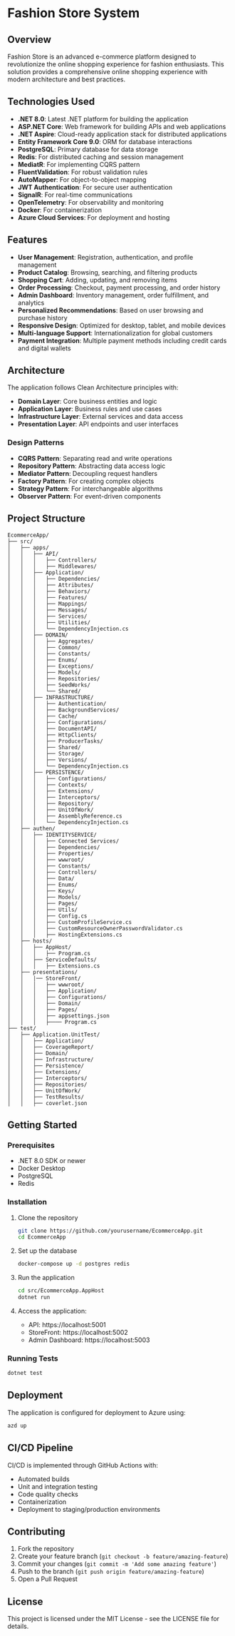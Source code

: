 ﻿# Fashion Store System

## Overview

Fashion Store is an advanced e-commerce platform designed to revolutionize the online shopping experience for fashion enthusiasts. This solution provides a comprehensive online shopping experience with modern architecture and best practices.

## Technologies Used

- **.NET 8.0**: Latest .NET platform for building the application
- **ASP.NET Core**: Web framework for building APIs and web applications
- **.NET Aspire**: Cloud-ready application stack for distributed applications
- **Entity Framework Core 9.0**: ORM for database interactions
- **PostgreSQL**: Primary database for data storage
- **Redis**: For distributed caching and session management
- **MediatR**: For implementing CQRS pattern
- **FluentValidation**: For robust validation rules
- **AutoMapper**: For object-to-object mapping
- **JWT Authentication**: For secure user authentication
- **SignalR**: For real-time communications
- **OpenTelemetry**: For observability and monitoring
- **Docker**: For containerization
- **Azure Cloud Services**: For deployment and hosting

## Features

- **User Management**: Registration, authentication, and profile management
- **Product Catalog**: Browsing, searching, and filtering products
- **Shopping Cart**: Adding, updating, and removing items
- **Order Processing**: Checkout, payment processing, and order history
- **Admin Dashboard**: Inventory management, order fulfillment, and analytics
- **Personalized Recommendations**: Based on user browsing and purchase history
- **Responsive Design**: Optimized for desktop, tablet, and mobile devices
- **Multi-language Support**: Internationalization for global customers
- **Payment Integration**: Multiple payment methods including credit cards and digital wallets

## Architecture

The application follows Clean Architecture principles with:

- **Domain Layer**: Core business entities and logic
- **Application Layer**: Business rules and use cases
- **Infrastructure Layer**: External services and data access
- **Presentation Layer**: API endpoints and user interfaces

### Design Patterns

- **CQRS Pattern**: Separating read and write operations
- **Repository Pattern**: Abstracting data access logic
- **Mediator Pattern**: Decoupling request handlers
- **Factory Pattern**: For creating complex objects
- **Strategy Pattern**: For interchangeable algorithms
- **Observer Pattern**: For event-driven components

## Project Structure

```
EcommerceApp/
├── src/
│   ├── apps/
│   │   ├── API/
│   │   │   ├── Controllers/
│   │   │   ├── Middlewares/
│   │   ├── Application/
│   │   │   ├── Dependencies/
│   │   │   ├── Attributes/
│   │   │   ├── Behaviors/
│   │   │   ├── Features/
│   │   │   ├── Mappings/
│   │   │   ├── Messages/
│   │   │   ├── Services/
│   │   │   ├── Utilities/
│   │   │   └── DependencyInjection.cs
│   │   ├── DOMAIN/
│   │   │   ├── Aggregates/
│   │   │   ├── Common/
│   │   │   ├── Constants/
│   │   │   ├── Enums/
│   │   │   ├── Exceptions/
│   │   │   ├── Models/
│   │   │   ├── Repositories/
│   │   │   ├── SeedWorks/
│   │   │   └── Shared/
│   │   ├── INFRASTRUCTURE/
│   │   │   ├── Authentication/
│   │   │   ├── BackgroundServices/
│   │   │   ├── Cache/
│   │   │   ├── Configurations/
│   │   │   ├── DocumentAPI/
│   │   │   ├── HttpClients/
│   │   │   ├── ProducerTasks/
│   │   │   ├── Shared/
│   │   │   ├── Storage/
│   │   │   ├── Versions/
│   │   │   └── DependencyInjection.cs
│   │   ├── PERSISTENCE/
│   │   │   ├── Configurations/
│   │   │   ├── Contexts/
│   │   │   ├── Extensions/
│   │   │   ├── Interceptors/
│   │   │   ├── Repository/
│   │   │   ├── UnitOfWork/
│   │   │   ├── AssemblyReference.cs
│   │   │   └── DependencyInjection.cs
│   ├── authen/
│   │   ├── IDENTITYSERVICE/
│   │   │   ├── Connected Services/
│   │   │   ├── Dependencies/
│   │   │   ├── Properties/
│   │   │   ├── wwwroot/
│   │   │   ├── Constants/
│   │   │   ├── Controllers/
│   │   │   ├── Data/
│   │   │   ├── Enums/
│   │   │   ├── Keys/
│   │   │   ├── Models/
│   │   │   ├── Pages/
│   │   │   ├── Utils/
│   │   │   ├── Config.cs
│   │   │   ├── CustomProfileService.cs
│   │   │   ├── CustomResourceOwnerPasswordValidator.cs
│   │   │   ├── HostingExtensions.cs
│   ├── hosts/
│   │   ├── AppHost/
│   │   │   ├── Program.cs
│   │   ├── ServiceDefaults/
│   │   │   ├── Extensions.cs
│   ├── presentations/
│   │   |── StoreFront/
│   │   │   ├── wwwroot/
│   │   │   ├── Application/
│   │   │   ├── Configurations/
│   │   │   ├── Domain/
│   │   │   ├── Pages/
│   │   │   ├── appsettings.json
│   │   │   ├──── Program.cs
├── test/
│   ├── Application.UnitTest/
│   │   ├── Application/
│   │   ├── CoverageReport/
│   │   ├── Domain/
│   │   ├── Infrastructure/
│   │   ├── Persistence/
│   │   ├── Extensions/
│   │   ├── Interceptors/
│   │   ├── Repositories/
│   │   ├── UnitOfWork/
│   │   ├── TestResults/
│   │   ├── coverlet.json
```

## Getting Started

### Prerequisites

- .NET 8.0 SDK or newer
- Docker Desktop
- PostgreSQL
- Redis

### Installation

1. Clone the repository
   ```bash
   git clone https://github.com/yourusername/EcommerceApp.git
   cd EcommerceApp
   ```

2. Set up the database
   ```bash
   docker-compose up -d postgres redis
   ```

3. Run the application
   ```bash
   cd src/EcommerceApp.AppHost
   dotnet run
   ```

4. Access the application:
   - API: https://localhost:5001
   - StoreFront: https://localhost:5002
   - Admin Dashboard: https://localhost:5003

### Running Tests

```bash
dotnet test
```

## Deployment

The application is configured for deployment to Azure using:

```bash
azd up
```

## CI/CD Pipeline

CI/CD is implemented through GitHub Actions with:
- Automated builds
- Unit and integration testing
- Code quality checks
- Containerization
- Deployment to staging/production environments

## Contributing

1. Fork the repository
2. Create your feature branch (`git checkout -b feature/amazing-feature`)
3. Commit your changes (`git commit -m 'Add some amazing feature'`)
4. Push to the branch (`git push origin feature/amazing-feature`)
5. Open a Pull Request

## License

This project is licensed under the MIT License - see the LICENSE file for details.
